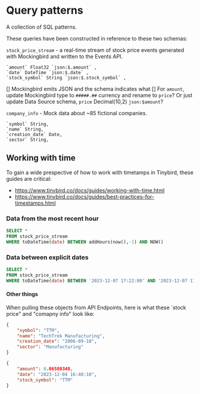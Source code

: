 # Query patterns

A collection of SQL patterns. 

These queries have been constructed in reference to these two schemas:

`stock_price_stream` - a real-time stream of stock price events generated with Mockingbird and written to the Events API. 

```
`amount` Float32 `json:$.amount` ,
`date` DateTime `json:$.date` ,
`stock_symbol` String `json:$.stock_symbol` ,
```
  [] Mockingbird emits JSON and the schema indicates what 
  [] For `amount`, update Mockingbird type to `#####.##` currency and rename to `price`? Or just update Data Source schema, `price` Decimal(10,2) `json:$amount`?
  
`company_info` - Mock data about ~85 fictional companies. 

```
`symbol` String,
`name` String,
`creation_date` Date,
`sector` String,
```

## Working with time

To gain a wide prespective of how to work with timetamps in Tinybird, these guides are critical:
* https://www.tinybird.co/docs/guides/working-with-time.html
* https://www.tinybird.co/docs/guides/best-practices-for-timestamps.html

### Data from the most recent hour
```sql
SELECT * 
FROM stock_price_stream
WHERE toDateTime(date) BETWEEN addHours(now(),-1) AND NOW()
```

### Data between explicit dates
```sql
SELECT * 
FROM stock_price_stream
WHERE toDateTime(date) BETWEEN '2023-12-07 17:22:00' AND '2023-12-07 17:23:00'
```





#### Other things

When pulling these objects from API Endpoints, here is what these `stock price" and "comapny info" look like: 

```json
{
    "symbol": "TTM",
    "name": "TechTrek Manufacturing",
    "creation_date": "2006-09-18",
    "sector": "Manufacturing"
}

```

```json
{
    "amount": 0.06580348,
    "date": "2023-12-04 16:40:10",
    "stock_symbol": "TTM"
}
```
